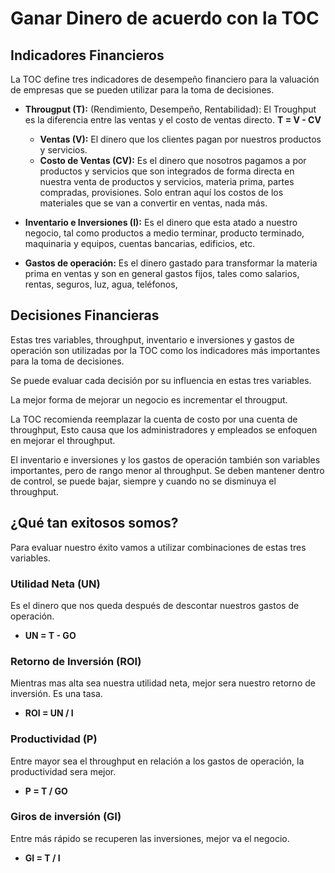 # Ganar Dinero de acuerdo con la TOC

## Indicadores Financieros

La TOC define tres indicadores de desempeño financiero para la valuación de empresas que se pueden utilizar para la toma de decisiones.

- **Througput (T):** (Rendimiento, Desempeño, Rentabilidad): El Troughput es la diferencia entre las ventas y el costo de ventas directo. **T = V - CV**
	+ **Ventas (V):** El dinero que los clientes pagan por nuestros productos y servicios. 
	+ **Costo de Ventas (CV):** Es el dinero que nosotros pagamos a por productos y servicios que son integrados de forma directa en nuestra venta de productos y servicios, materia prima, partes compradas, provisiones.  Solo entran aquí los costos de los materiales que se van a convertir en ventas, nada más.

- **Inventario e Inversiones (I):** Es el dinero que esta atado a nuestro negocio, tal como productos a medio terminar, producto terminado, maquinaria y equipos, cuentas bancarias, edificios, etc.

- **Gastos de operación:** Es el dinero gastado para transformar la materia prima en ventas y son en general gastos fijos, tales como salarios, rentas, seguros, luz, agua, teléfonos,

## Decisiones Financieras

Estas tres variables, throughput, inventario e inversiones y gastos de operación son utilizadas por la TOC como los indicadores más importantes para la toma de decisiones.

Se puede evaluar cada decisión por su influencia en estas tres variables.

La mejor forma de mejorar un negocio es incrementar el througput.

La TOC recomienda reemplazar la cuenta de costo por una cuenta de throughput, Esto causa que los administradores y empleados se enfoquen en mejorar el throughput.

El inventario e inversiones y los gastos de operación también son variables importantes, pero de rango menor al throughput.  Se deben mantener dentro de control, se puede bajar, siempre y cuando no se disminuya el throughput.

## ¿Qué tan exitosos somos?

Para evaluar nuestro éxito vamos a utilizar combinaciones de estas tres variables.

### Utilidad Neta (UN)

Es el dinero que nos queda después de descontar nuestros gastos de operación.

- **UN = T - GO**

### Retorno de Inversión (ROI)

Mientras mas alta sea nuestra utilidad neta, mejor sera nuestro retorno de inversión. Es una tasa.

- **ROI = UN / I**

### Productividad (P)

Entre mayor sea el throughput en relación a los gastos de operación, la productividad sera mejor.

- **P = T / GO**

### Giros de inversión (GI)

Entre más rápido se recuperen las inversiones, mejor va el negocio.

- **GI = T / I**

